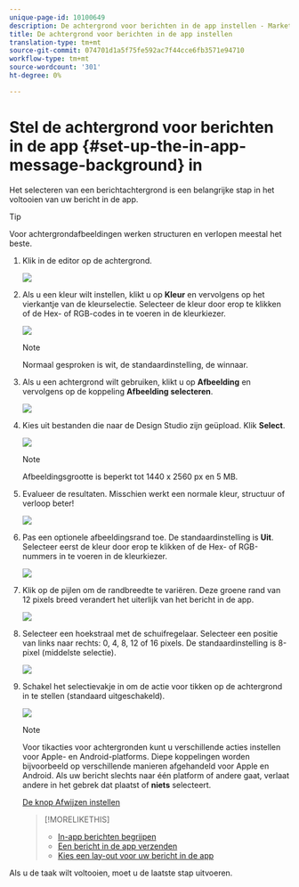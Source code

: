 ```yaml
---
unique-page-id: 10100649
description: De achtergrond voor berichten in de app instellen - Marketo Docs - Productdocumentatie
title: De achtergrond voor berichten in de app instellen
translation-type: tm+mt
source-git-commit: 074701d1a5f75fe592ac7f44cce6fb3571e94710
workflow-type: tm+mt
source-wordcount: '301'
ht-degree: 0%

---
```



# Stel de achtergrond voor berichten in de app {#set-up-the-in-app-message-background} in

Het selecteren van een berichtachtergrond is een belangrijke stap in het voltooien van uw bericht in de app.

>[!TIP]
>
>Voor achtergrondafbeeldingen werken structuren en verlopen meestal het beste.

1. Klik in de editor op de achtergrond.

   ![](assets/image2016-5-9-8-3a38-3a1.png)

1. Als u een kleur wilt instellen, klikt u op **Kleur** en vervolgens op het vierkantje van de kleurselectie. Selecteer de kleur door erop te klikken of de Hex- of RGB-codes in te voeren in de kleurkiezer.

   ![](assets/image2016-5-9-8-3a46-3a59.png)

   >[!NOTE]
   >
   >Normaal gesproken is wit, de standaardinstelling, de winnaar.

1. Als u een achtergrond wilt gebruiken, klikt u op **Afbeelding** en vervolgens op de koppeling **Afbeelding selecteren**.

   ![](assets/image2016-5-9-8-3a52-3a43.png)

1. Kies uit bestanden die naar de Design Studio zijn geüpload. Klik **Select**.

   ![](assets/image2016-5-9-9-3a0-3a2.png)

   >[!NOTE]
   >
   >Afbeeldingsgrootte is beperkt tot 1440 x 2560 px en 5 MB.

1. Evalueer de resultaten. Misschien werkt een normale kleur, structuur of verloop beter!

   ![](assets/image2016-5-9-9-3a2-3a33.png)

1. Pas een optionele afbeeldingsrand toe. De standaardinstelling is **Uit**. Selecteer eerst de kleur door erop te klikken of de Hex- of RGB-nummers in te voeren in de kleurkiezer.

   ![](assets/image2016-5-9-9-3a54-3a8.png)

1. Klik op de pijlen om de randbreedte te variëren. Deze groene rand van 12 pixels breed verandert het uiterlijk van het bericht in de app.

   ![](assets/image2016-5-9-9-3a58-3a38.png)

1. Selecteer een hoekstraal met de schuifregelaar. Selecteer een positie van links naar rechts: 0, 4, 8, 12 of 16 pixels. De standaardinstelling is 8-pixel (middelste selectie).

   ![](assets/image2016-5-6-9-3a39-3a28.png)

1. Schakel het selectievakje in om de actie voor tikken op de achtergrond in te stellen (standaard uitgeschakeld).

   ![](assets/image2016-5-9-10-3a6-3a10.png)

   >[!NOTE]
   >
   >Voor tikacties voor achtergronden kunt u verschillende acties instellen voor Apple- en Android-platforms. Diepe koppelingen worden bijvoorbeeld op verschillende manieren afgehandeld voor Apple en Android. Als uw bericht slechts naar één platform of andere gaat, verlaat andere in het gebrek dat plaatst of **niets** selecteert.

   [De knop Afwijzen instellen](set-up-the-dismiss-button-and-approve-the-message.md)

   >[!MORELIKETHIS]
   >
   >
   >    
   >    
   >    * [In-app berichten begrijpen](../../../../product-docs/mobile-marketing/in-app-messages/understanding-in-app-messages.md)
   >    * [Een bericht in de app verzenden](http://docs.marketo.com/pages/viewpage.action?pageid=10617378)
   >    * [Kies een lay-out voor uw bericht in de app](choose-a-layout-for-your-in-app-message.md)


Als u de taak wilt voltooien, moet u de laatste stap uitvoeren.